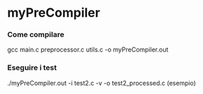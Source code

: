 # myPreCompiler

### Come compilare

gcc main.c preprocessor.c utils.c -o myPreCompiler.out

### Eseguire i test 

./myPreCompiler.out -i test2.c -v -o test2_processed.c (esempio)